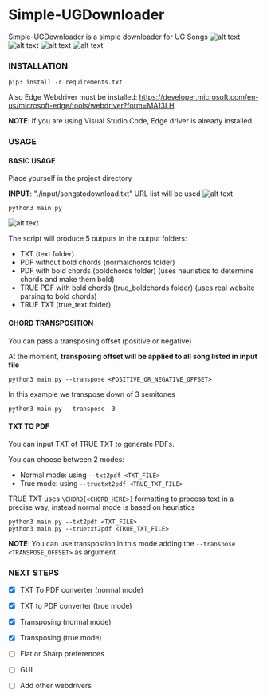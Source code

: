 # Simple-UGDownloader
Simple-UGDownloader is a simple downloader for UG Songs
![alt text](images/execution.png)
![alt text](images/output2.png)
![alt text](images/output0.png)
![alt text](images/output1.png)

### INSTALLATION

```
pip3 install -r requirements.txt
```
Also Edge Webdriver must be installed: https://developer.microsoft.com/en-us/microsoft-edge/tools/webdriver?form=MA13LH

**NOTE**: If you are using Visual Studio Code, Edge driver is already installed

### USAGE

#### BASIC USAGE
Place yourself in the project directory

**INPUT**: "./input/songstodownload.txt" URL list will be used
![alt text](images/input.png)

```
python3 main.py
```
![alt text](images/output_folders.png)

The script will produce 5 outputs in the output folders:
* TXT (text folder)
* PDF without bold chords (normalchords folder)
* PDF with bold chords (boldchords folder) (uses heuristics to determine chords and make them bold)
* TRUE PDF with bold chords (true_boldchords folder) (uses real website parsing to bold chords)
* TRUE TXT (true_text folder)

#### CHORD TRANSPOSITION
You can pass a transposing offset (positive or negative)

At the moment, **transposing offset will be applied to all song listed in input file**

```
python3 main.py --transpose <POSITIVE_OR_NEGATIVE_OFFSET>
```

In this example we transpose down of 3 semitones
```
python3 main.py --transpose -3
```

#### TXT TO PDF

You can input TXT of TRUE TXT to generate PDFs.

You can choose between 2 modes:
* Normal mode: using ```--txt2pdf <TXT_FILE>```
* True mode: using ```--truetxt2pdf <TRUE_TXT_FILE>```

TRUE TXT uses ```\CHORD[<CHORD_HERE>]``` formatting to process text in a precise way, instead normal mode is based on heuristics

```
python3 main.py --txt2pdf <TXT_FILE>
python3 main.py --truetxt2pdf <TRUE_TXT_FILE>
```

**NOTE**: You can use transpostion in this mode adding the ```--transpose <TRANSPOSE_OFFSET>``` as argument

### NEXT STEPS
* [X] TXT To PDF converter (normal mode)
* [X] TXT to PDF converter (true mode)
* [X] Transposing (normal mode)
* [X] Transposing (true mode)
* [ ] Flat or Sharp preferences
* [ ] GUI
* [ ] Add other webdrivers


